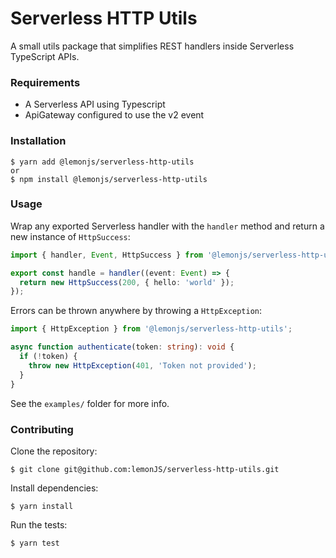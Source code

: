 # Serverless HTTP Utils

A small utils package that simplifies REST handlers inside Serverless TypeScript APIs.

### Requirements
- A Serverless API using Typescript
- ApiGateway configured to use the v2 event

### Installation
```shell
$ yarn add @lemonjs/serverless-http-utils
or
$ npm install @lemonjs/serverless-http-utils
```

### Usage
Wrap any exported Serverless handler with the `handler` method and return a new instance of `HttpSuccess`:
```typescript
import { handler, Event, HttpSuccess } from '@lemonjs/serverless-http-utils';

export const handle = handler((event: Event) => {
  return new HttpSuccess(200, { hello: 'world' });
});
```
Errors can be thrown anywhere by throwing a `HttpException`:
```typescript
import { HttpException } from '@lemonjs/serverless-http-utils';

async function authenticate(token: string): void {
  if (!token) {
    throw new HttpException(401, 'Token not provided');
  }
}
```
See the `examples/` folder for more info.

### Contributing
Clone the repository:
```shell
$ git clone git@github.com:lemonJS/serverless-http-utils.git
```
Install dependencies:
```shell
$ yarn install
```
Run the tests:
```shell
$ yarn test
```
